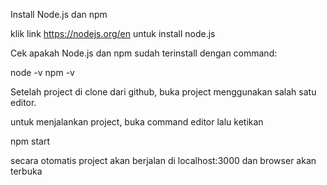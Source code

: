 Install Node.js dan npm

klik link https://nodejs.org/en untuk install node.js

Cek apakah Node.js dan npm sudah terinstall dengan command:

node -v npm -v

Setelah project di clone dari github, buka project menggunakan salah satu editor.

untuk menjalankan project, buka command editor lalu ketikan

npm start

secara otomatis project akan berjalan di localhost:3000 dan browser akan terbuka